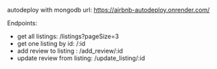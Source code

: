 autodeploy with mongodb url: https://airbnb-autodeploy.onrender.com/


Endpoints:
 - get all listings:            /listings?pageSize=3
 - get one listing by id:       /:id
 - add review to listing :      /add_review/:id
 - update review from listing:  /update_listing/:id